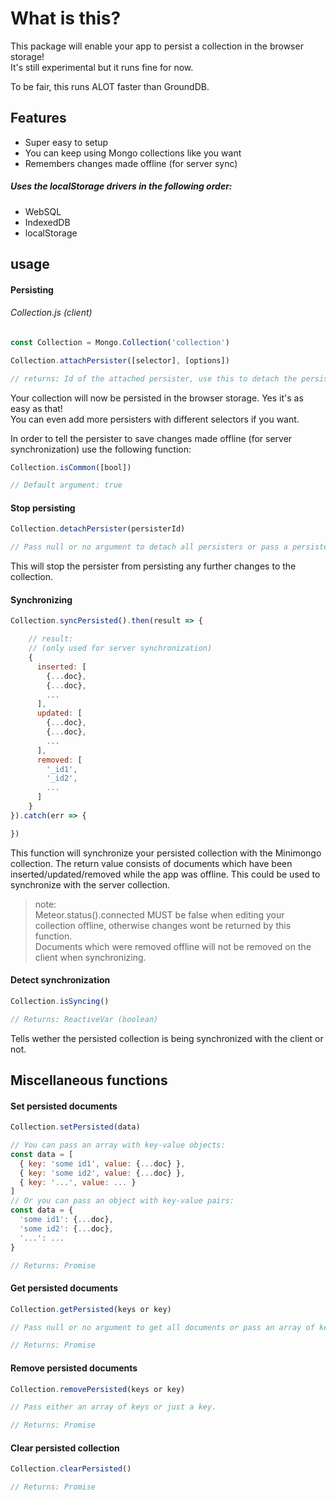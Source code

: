 # What is this?
This package will enable your app to persist a collection in the browser storage!  
It's still experimental but it runs fine for now.

To be fair, this runs ALOT faster than GroundDB.
## Features
- Super easy to setup
- You can keep using Mongo collections like you want
- Remembers changes made offline (for server sync)
##### Uses the localStorage drivers in the following order:
- WebSQL
- IndexedDB
- localStorage
## usage
#### Persisting
###### *Collection.js (client)*
```js
const Collection = Mongo.Collection('collection')

Collection.attachPersister([selector], [options])

// returns: Id of the attached persister, use this to detach the persister.
```
Your collection will now be persisted in the browser storage. Yes it's as easy as that!  
You can even add more persisters with different selectors if you want.  

In order to tell the persister to save changes made offline (for server synchronization) use the following function:
```js
Collection.isCommon([bool])

// Default argument: true
```
#### Stop persisting
```js
Collection.detachPersister(persisterId)

// Pass null or no argument to detach all persisters or pass a persister's id to detach that specific persister.
```
This will stop the persister from persisting any further changes to the collection.
#### Synchronizing
```js
Collection.syncPersisted().then(result => {

    // result:
    // (only used for server synchronization)
    {
      inserted: [
        {...doc},
        {...doc},
        ...
      ],
      updated: [
        {...doc},
        {...doc},
        ...
      ],
      removed: [
        '_id1',
        '_id2',
        ...
      ]
    }
}).catch(err => {

})
```
This function will synchronize your persisted collection with the Minimongo collection.
The return value consists of documents which have been inserted/updated/removed while the app was offline. This could be used to synchronize with the server collection.
> note:  
Meteor.status().connected MUST be false when editing your collection offline, otherwise changes wont be returned by this function.  
Documents which were removed offline will not be removed on the client when synchronizing.
#### Detect synchronization
```js
Collection.isSyncing()

// Returns: ReactiveVar (boolean)
```
Tells wether the persisted collection is being synchronized with the client or not.
## Miscellaneous functions
#### Set persisted documents
```js
Collection.setPersisted(data)

// You can pass an array with key-value objects:
const data = [
  { key: 'some id1', value: {...doc} },
  { key: 'some id2', value: {...doc} },
  { key: '...', value: ... }
]
// Or you can pass an object with key-value pairs:
const data = {
  'some id1': {...doc},
  'some id2': {...doc},
  '...': ...
}

// Returns: Promise
```
#### Get persisted documents
```js
Collection.getPersisted(keys or key)

// Pass null or no argument to get all documents or pass an array of keys or just a key.

// Returns: Promise
```
#### Remove persisted documents
```js
Collection.removePersisted(keys or key)

// Pass either an array of keys or just a key.

// Returns: Promise
```
#### Clear persisted collection
```js
Collection.clearPersisted()

// Returns: Promise
```
